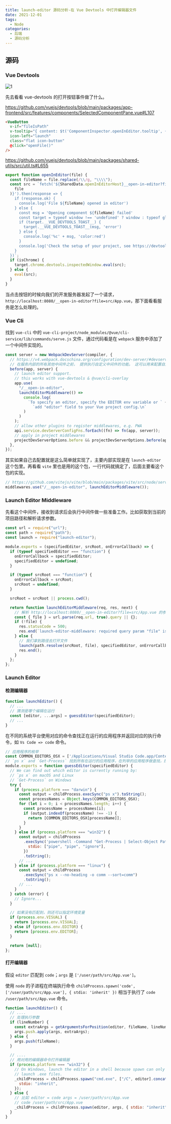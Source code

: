 ```yaml
---
title: launch-editor 源码分析-在 Vue Devtools 中打开编辑器文件
date: 2021-12-01
tags:
  - Node
categories:
  - 后端
  - 源码分析
---
```


## 源码

### Vue Devtools

![1](https://raw.githubusercontent.com/haiweilian/tinylib-analysis/main/006.launch-editor/.docs/images/1.png)

先去看看 vue-devtools 的打开按钮事件做了什么。

<https://github.com/vuejs/devtools/blob/main/packages/app-frontend/src/features/components/SelectedComponentPane.vue#L107>

```html
<VueButton
  v-if="fileIsPath"
  v-tooltip="{ content: $t('ComponentInspector.openInEditor.tooltip', { file: data.file }), html: true }"
  icon-left="launch"
  class="flat icon-button"
  @click="openFile()"
/>
```

<https://github.com/vuejs/devtools/blob/main/packages/shared-utils/src/util.ts#L655>

```js
export function openInEditor(file) {
  const fileName = file.replace(/\\/g, "\\\\");
  const src = `fetch('${SharedData.openInEditorHost}__open-in-editor?file=${encodeURI(
    file
  )}').then(response => {
    if (response.ok) {
      console.log('File ${fileName} opened in editor')
    } else {
      const msg = 'Opening component ${fileName} failed'
      const target = typeof window !== 'undefined' ? window : typeof global !== 'undefined' ? global : {}
      if (target.__VUE_DEVTOOLS_TOAST__) {
        target.__VUE_DEVTOOLS_TOAST__(msg, 'error')
      } else {
        console.log('%c' + msg, 'color:red')
      }
      console.log('Check the setup of your project, see https://devtools.vuejs.org/guide/open-in-editor.html')
    }
  })`;
  if (isChrome) {
    target.chrome.devtools.inspectedWindow.eval(src);
  } else {
    eval(src);
  }
}
```

当点击按钮的时候向我们的开发服务器发起了一个请求，`http://localhost:8080/__open-in-editor?file=src/App.vue`，那下面看看服务是怎么处理的。

### Vue Cli

找到 `vue-cli` 中的 `vue-cli-project/node_modules/@vue/cli-service/lib/commands/serve.js` 文件，通过代码看是在 `webpack` 服务中添加了一个中间件实现的。

```js
const server = new WebpackDevServer(compiler, {
  // https://v4.webpack.docschina.org/configuration/dev-server/#devserver-before
  // 在服务内部的所有其他中间件之前， 提供执行自定义中间件的功能。 这可以用来配置自定义处理程序
  before(app, server) {
    // launch editor support.
    // this works with vue-devtools & @vue/cli-overlay
    app.use(
      "/__open-in-editor",
      launchEditorMiddleware(() =>
        console.log(
          `To specify an editor, specify the EDITOR env variable or ` +
            `add "editor" field to your Vue project config.\n`
        )
      )
    );
    // allow other plugins to register middlewares, e.g. PWA
    api.service.devServerConfigFns.forEach((fn) => fn(app, server));
    // apply in project middlewares
    projectDevServerOptions.before && projectDevServerOptions.before(app, server);
  },
});
```

其实如果自己去配置就是这么简单就实现了，主要内部实现是在 `launch-editor` 这个包里。再看看 `vite` 里也是用的这个包，一行代码就搞定了，后面主要看这个包的实现。

```js
// https://github.com/vitejs/vite/blob/main/packages/vite/src/node/server/index.ts#L498
middlewares.use("/__open-in-editor", launchEditorMiddleware());
```

### Launch Editor Middleware

先看这个中间件，接收到请求后会执行中间件做一些准备工作。比如获取到当前的项目路径和解析请求参数。

```js
const url = require("url");
const path = require("path");
const launch = require("launch-editor");

module.exports = (specifiedEditor, srcRoot, onErrorCallback) => {
  if (typeof specifiedEditor === "function") {
    onErrorCallback = specifiedEditor;
    specifiedEditor = undefined;
  }

  if (typeof srcRoot === "function") {
    onErrorCallback = srcRoot;
    srcRoot = undefined;
  }

  srcRoot = srcRoot || process.cwd();

  return function launchEditorMiddleware(req, res, next) {
    // 解析 http://localhost:8080/__open-in-editor?file=src/App.vue 的参数
    const { file } = url.parse(req.url, true).query || {};
    if (!file) {
      res.statusCode = 500;
      res.end(`launch-editor-middleware: required query param "file" is missing.`);
    } else {
      // 我们拿到路径去打开文件
      launch(path.resolve(srcRoot, file), specifiedEditor, onErrorCallback);
      res.end();
    }
  };
};
```

### Launch Editor

#### 检测编辑器

```js
function launchEditor() {
  // ...
  // 猜测是哪个编辑在运行
  const [editor, ...args] = guessEditor(specifiedEditor);
  // ...
}
```

在不同的系统平台使用对应的命令查找正在运行的应用程序并返回对应的执行命令，如 `Vs Code => code` 命令。

```js
// 应用程序的枚举
const COMMON_EDITORS_OSX = ['/Applications/Visual Studio Code.app/Contents/MacOS/Electron': 'code', /* ... */]
// `ps x` and `Get-Process` 找到所有在运行的应用程序，在列举的应用程序做查找，找到则返回。
module.exports = function guessEditor(specifiedEditor) {
  // We can find out which editor is currently running by:
  // `ps x` on macOS and Linux
  // `Get-Process` on Windows
  try {
    if (process.platform === "darwin") {
      const output = childProcess.execSync("ps x").toString();
      const processNames = Object.keys(COMMON_EDITORS_OSX);
      for (let i = 0; i < processNames.length; i++) {
        const processName = processNames[i];
        if (output.indexOf(processName) !== -1) {
          return [COMMON_EDITORS_OSX[processName]];
        }
      }
    } else if (process.platform === "win32") {
      const output = childProcess
        .execSync('powershell -Command "Get-Process | Select-Object Path"', {
          stdio: ["pipe", "pipe", "ignore"],
        })
        .toString();
      // ...
    } else if (process.platform === "linux") {
      const output = childProcess
        .execSync("ps x --no-heading -o comm --sort=comm")
        .toString();
      // ...
    }
  } catch (error) {
    // Ignore...
  }

  // 如果没有匹配到，则还可以指定环境变量
  if (process.env.VISUAL) {
    return [process.env.VISUAL];
  } else if (process.env.EDITOR) {
    return [process.env.EDITOR];
  }

  return [null];
};
```

#### 打开编辑器

假设 `editor` 匹配到 `code`；`args` 是 `['/user/path/src/App.vue']`。

使用 `node` 的子进程在终端执行命令 `childProcess.spawn('code', ['/user/path/src/App.vue'], { stdio: 'inherit' })` 相当于执行了 `code /user/path/src/App.vue` 命令。

```js
function launchEditor() {
  // ....
  // 处理执行参数
  if (lineNumber) {
    const extraArgs = getArgumentsForPosition(editor, fileName, lineNumber, columnNumber);
    args.push.apply(args, extraArgs);
  } else {
    args.push(fileName);
  }

  // ....
  // 用对用的编辑器命令打开编辑器
  if (process.platform === "win32") {
    // On Windows, launch the editor in a shell because spawn can only
    // launch .exe files.
    _childProcess = childProcess.spawn("cmd.exe", ["/C", editor].concat(args), {
      stdio: "inherit",
    });
  } else {
    // 比如 editor = code args = /user/path/src/App.vue
    // code /user/path/src/App.vue
    _childProcess = childProcess.spawn(editor, args, { stdio: "inherit" });
  }
}
```
